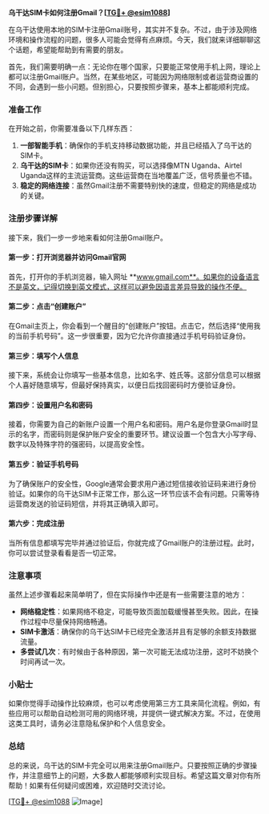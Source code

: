 **乌干达SIM卡如何注册Gmail？[[TG💪+ @esim1088](https://t.me/s/esim1088)]**

在乌干达使用本地的SIM卡注册Gmail账号，其实并不复杂。不过，由于涉及网络环境和操作流程的问题，很多人可能会觉得有点麻烦。今天，我们就来详细聊聊这个话题，希望能帮助到有需要的朋友。

首先，我们需要明确一点：无论你在哪个国家，只要能正常使用手机上网，理论上都可以注册Gmail账户。当然，在某些地区，可能因为网络限制或者运营商设置的不同，会遇到一些小问题。但别担心，只要按照步骤来，基本上都能顺利完成。

### 准备工作

在开始之前，你需要准备以下几样东西：

1. **一部智能手机**：确保你的手机支持移动数据功能，并且已经插入了乌干达的SIM卡。
2. **乌干达的SIM卡**：如果你还没有购买，可以选择像MTN Uganda、Airtel Uganda这样的主流运营商。这些运营商在当地覆盖广泛，信号质量也不错。
3. **稳定的网络连接**：虽然Gmail注册不需要特别快的速度，但稳定的网络是成功的关键。

### 注册步骤详解

接下来，我们一步一步地来看如何注册Gmail账户。

#### 第一步：打开浏览器并访问Gmail官网

首先，打开你的手机浏览器，输入网址 **www.gmail.com**。如果你的设备语言不是英文，记得切换到英文模式，这样可以避免因语言差异导致的操作不便。

#### 第二步：点击“创建账户”

在Gmail主页上，你会看到一个醒目的“创建账户”按钮。点击它，然后选择“使用我的当前手机号码”。这一步很重要，因为它允许你直接通过手机号码验证身份。

#### 第三步：填写个人信息

接下来，系统会让你填写一些基本信息，比如名字、姓氏等。这部分信息可以根据个人喜好随意填写，但最好保持真实，以便日后找回密码时方便验证身份。

#### 第四步：设置用户名和密码

接着，你需要为自己的新账户设置一个用户名和密码。用户名是你登录Gmail时显示的名字，而密码则是保护账户安全的重要环节。建议设置一个包含大小写字母、数字以及特殊字符的强密码，以提高安全性。

#### 第五步：验证手机号码

为了确保账户的安全性，Google通常会要求用户通过短信接收验证码来进行身份验证。如果你的乌干达SIM卡正常工作，那么这一环节应该不会有问题。只需等待运营商发送的验证码短信，并将其正确填入即可。

#### 第六步：完成注册

当所有信息都填写完毕并通过验证后，你就完成了Gmail账户的注册过程。此时，你可以尝试登录看看是否一切正常。

### 注意事项

虽然上述步骤看起来简单明了，但在实际操作中还是有一些需要注意的地方：

- **网络稳定性**：如果网络不稳定，可能导致页面加载缓慢甚至失败。因此，在操作过程中尽量保持网络畅通。
- **SIM卡激活**：确保你的乌干达SIM卡已经完全激活并且有足够的余额支持数据流量。
- **多尝试几次**：有时候由于各种原因，第一次可能无法成功注册，这时不妨换个时间再试一次。

### 小贴士

如果你觉得手动操作比较麻烦，也可以考虑使用第三方工具来简化流程。例如，有些应用可以帮助自动检测可用的网络环境，并提供一键式解决方案。不过，在使用这类工具时，请务必注意隐私保护和个人信息安全。

### 总结

总的来说，乌干达的SIM卡完全可以用来注册Gmail账户。只要按照正确的步骤操作，并注意细节上的问题，大多数人都能够顺利实现目标。希望这篇文章对你有所帮助！如果有任何疑问或困难，欢迎随时交流讨论。

[[TG💪+ @esim1088](https://t.me/s/esim1088) ![Image](https://i.postimg.cc/4NQfJmqS/Snipaste-2025-05-13-00-14-12.png)]